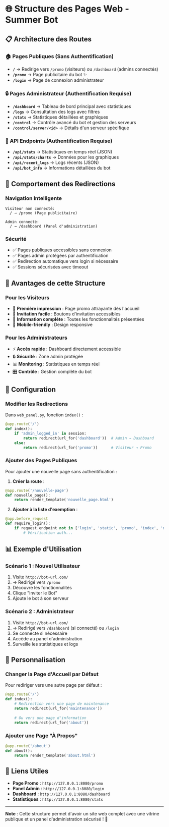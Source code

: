 # 🌐 Structure des Pages Web - Summer Bot

## 📋 Architecture des Routes

### 🏠 Pages Publiques (Sans Authentification)
- **`/`** → Redirige vers `/promo` (visiteurs) ou `/dashboard` (admins connectés)
- **`/promo`** → Page publicitaire du bot ✨
- **`/login`** → Page de connexion administrateur

### 🔒 Pages Administrateur (Authentification Requise)
- **`/dashboard`** → Tableau de bord principal avec statistiques
- **`/logs`** → Consultation des logs avec filtres
- **`/stats`** → Statistiques détaillées et graphiques
- **`/control`** → Contrôle avancé du bot et gestion des serveurs
- **`/control/server/<id>`** → Détails d'un serveur spécifique

### 🔌 API Endpoints (Authentification Requise)
- **`/api/stats`** → Statistiques en temps réel (JSON)
- **`/api/stats/charts`** → Données pour les graphiques
- **`/api/recent_logs`** → Logs récents (JSON)
- **`/api/bot_info`** → Informations détaillées du bot

## 🎯 Comportement des Redirections

### Navigation Intelligente
```
Visiteur non connecté:
  / → /promo (Page publicitaire)
  
Admin connecté:
  / → /dashboard (Panel d'administration)
```

### Sécurité
- ✅ Pages publiques accessibles sans connexion
- ✅ Pages admin protégées par authentification
- ✅ Redirection automatique vers login si nécessaire
- ✅ Sessions sécurisées avec timeout

## 🌟 Avantages de cette Structure

### Pour les Visiteurs
- 🎨 **Première impression** : Page promo attrayante dès l'accueil
- 🚀 **Invitation facile** : Boutons d'invitation accessibles
- 📖 **Information complète** : Toutes les fonctionnalités présentées
- 📱 **Mobile-friendly** : Design responsive

### Pour les Administrateurs
- ⚡ **Accès rapide** : Dashboard directement accessible
- 🔒 **Sécurité** : Zone admin protégée
- 📊 **Monitoring** : Statistiques en temps réel
- 🎛️ **Contrôle** : Gestion complète du bot

## 🔧 Configuration

### Modifier les Redirections
Dans `web_panel.py`, fonction `index()` :

```python
@app.route('/')
def index():
    if 'admin_logged_in' in session:
        return redirect(url_for('dashboard'))  # Admin → Dashboard
    else:
        return redirect(url_for('promo'))      # Visiteur → Promo
```

### Ajouter des Pages Publiques
Pour ajouter une nouvelle page sans authentification :

1. **Créer la route** :
```python
@app.route('/nouvelle-page')
def nouvelle_page():
    return render_template('nouvelle_page.html')
```

2. **Ajouter à la liste d'exemption** :
```python
@app.before_request
def require_login():
    if request.endpoint not in ['login', 'static', 'promo', 'index', 'nouvelle-page']:
        # Vérification auth...
```

## 📊 Exemple d'Utilisation

### Scénario 1 : Nouvel Utilisateur
1. Visite `http://bot-url.com/`
2. → Redirigé vers `/promo`
3. Découvre les fonctionnalités
4. Clique "Inviter le Bot"
5. Ajoute le bot à son serveur

### Scénario 2 : Administrateur
1. Visite `http://bot-url.com/`
2. → Redirigé vers `/dashboard` (si connecté) ou `/login`
3. Se connecte si nécessaire
4. Accède au panel d'administration
5. Surveille les statistiques et logs

## 🎨 Personnalisation

### Changer la Page d'Accueil par Défaut
Pour rediriger vers une autre page par défaut :

```python
@app.route('/')
def index():
    # Redirection vers une page de maintenance
    return redirect(url_for('maintenance'))
    
    # Ou vers une page d'information
    return redirect(url_for('about'))
```

### Ajouter une Page "À Propos"
```python
@app.route('/about')
def about():
    return render_template('about.html')
```

## 🔗 Liens Utiles

- **Page Promo** : `http://127.0.0.1:8080/promo`
- **Panel Admin** : `http://127.0.0.1:8080/login`
- **Dashboard** : `http://127.0.0.1:8080/dashboard`
- **Statistiques** : `http://127.0.0.1:8080/stats`

---

**Note** : Cette structure permet d'avoir un site web complet avec une vitrine publique et un panel d'administration sécurisé ! 🚀
